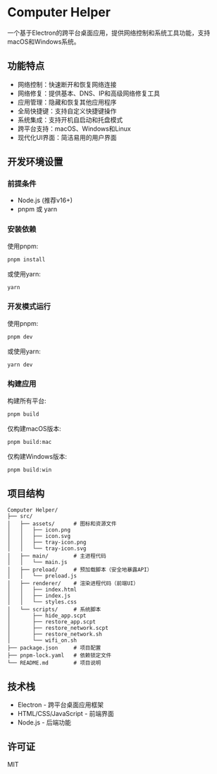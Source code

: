# Computer Helper

一个基于Electron的跨平台桌面应用，提供网络控制和系统工具功能，支持macOS和Windows系统。

## 功能特点

- 网络控制：快速断开和恢复网络连接
- 网络修复：提供基本、DNS、IP和高级网络修复工具
- 应用管理：隐藏和恢复其他应用程序
- 全局快捷键：支持自定义快捷键操作
- 系统集成：支持开机自启动和托盘模式
- 跨平台支持：macOS、Windows和Linux
- 现代化UI界面：简洁易用的用户界面

## 开发环境设置

### 前提条件

- Node.js (推荐v16+)
- pnpm 或 yarn

### 安装依赖

使用pnpm:

```bash
pnpm install
```

或使用yarn:

```bash
yarn
```

### 开发模式运行

使用pnpm:

```bash
pnpm dev
```

或使用yarn:

```bash
yarn dev
```

### 构建应用

构建所有平台:

```bash
pnpm build
```

仅构建macOS版本:

```bash
pnpm build:mac
```

仅构建Windows版本:

```bash
pnpm build:win
```

## 项目结构

```
Computer Helper/
├── src/
│   ├── assets/      # 图标和资源文件
│   │   ├── icon.png
│   │   ├── icon.svg
│   │   ├── tray-icon.png
│   │   └── tray-icon.svg
│   ├── main/        # 主进程代码
│   │   └── main.js
│   ├── preload/     # 预加载脚本（安全地暴露API）
│   │   └── preload.js
│   ├── renderer/    # 渲染进程代码（前端UI）
│   │   ├── index.html
│   │   ├── index.js
│   │   └── styles.css
│   └── scripts/     # 系统脚本
│       ├── hide_app.scpt
│       ├── restore_app.scpt
│       ├── restore_network.scpt
│       ├── restore_network.sh
│       └── wifi_on.sh
├── package.json     # 项目配置
├── pnpm-lock.yaml   # 依赖锁定文件
└── README.md        # 项目说明
```

## 技术栈

- Electron - 跨平台桌面应用框架
- HTML/CSS/JavaScript - 前端界面
- Node.js - 后端功能

## 许可证

MIT

